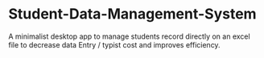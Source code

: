 # Student-Data-Management-System
A minimalist desktop app to manage students record directly on an excel file to decrease data Entry / typist cost and improves efficiency.
